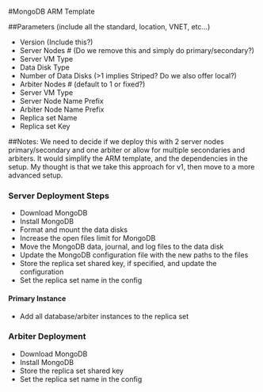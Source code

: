 #MongoDB ARM Template

##Parameters
(include all the standard, location, VNET, etc...)

- Version (Include this?)
- Server Nodes # (Do we remove this and simply do primary/secondary?)
- Server VM Type
- Data Disk Type
- Number of Data Disks (>1 implies Striped? Do we also offer local?)
- Arbiter Nodes # (default to 1 or fixed?)
- Server VM Type
- Server Node Name Prefix
- Arbiter Node Name Prefix
- Replica set Name
- Replica set Key

##Notes:
We need to decide if we deploy this with 2 server nodes primary/secondary and one arbiter or allow for multiple secondaries and arbiters.  It would simplify the ARM template, and the dependencies in the setup. My thought is that we take this approach for v1, then move to a more advanced setup.

### Server Deployment Steps
- Download MongoDB
- Install MongoDB
- Format and mount the data disks
- Increase the open files limit for MongoDB
- Move the MongoDB data, journal, and log files to the data disk
- Update the MongoDB configuration file with the new paths to the files
- Store the replica set shared key, if specified, and update the configuration
- Set the replica set name in the config

#### Primary Instance
- Add all database/arbiter instances to the replica set

### Arbiter Deployment
- Download MongoDB
- Install MongoDB
- Store the replica set shared key
- Set the replica set name in the config

